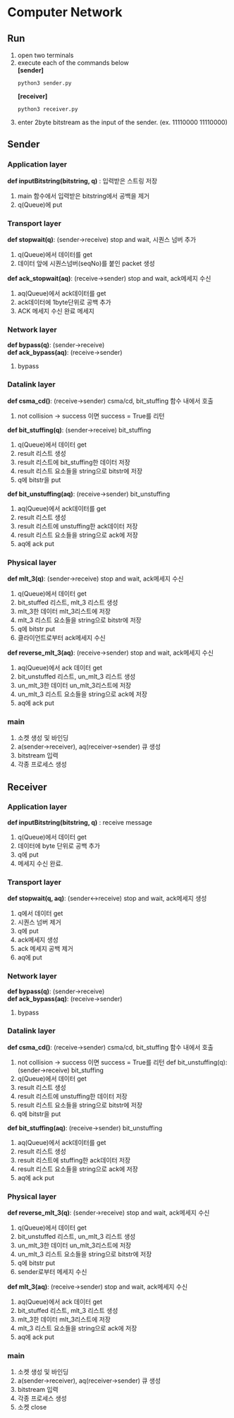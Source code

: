 # Computer Network

## Run
1. open two terminals  
2. execute each of the commands below  
    **[sender]**  
    ```
    python3 sender.py
    ```
    **[receiver]**
    ```
    python3 receiver.py
    ```
3. enter 2byte bitstream as the input of the sender. (ex. 11110000 11110000)


## Sender
### Application layer
**def inputBitstring(bitstring, q)** : 입력받은 스트링 저장
1. main 함수에서 입력받은 bitstring에서 공백을 제거
2. q(Queue)에 put
### Transport layer
**def stopwait(q)**: (sender->receive) stop and wait, 시퀀스 넘버 추가
1. q(Queue)에서 데이터를 get
2. 데이터 앞에 시퀀스넘버(seqNo)를 붙인 packet 생성  

**def ack_stopwait(aq)**: (receive->sender) stop and wait, ack메세지 수신
1. aq(Queue)에서 ack데이터를 get
2. ack데이터에 1byte단위로 공백 추가
3. ACK 메세지 수신 완료 메세지
### Network layer
**def bypass(q)**: (sender->receive)  
**def ack_bypass(aq)**: (receive->sender)
1. bypass
### Datalink layer
**def csma_cd()**: (receive->sender) csma/cd, bit_stuffing 함수 내에서 호출
1. not collision -> success 이면 success = True를 리턴  

**def bit_stuffing(q)**: (sender->receive) bit_stuffing
1. q(Queue)에서 데이터 get
2. result 리스트 생성
3. result 리스트에 bit_stuffing한 데이터 저장
4. result 리스트 요소들을 string으로 bitstr에 저장
5. q에 bitstr을 put  

**def bit_unstuffing(aq)**: (receive->sender) bit_unstuffing
1. aq(Queue)에서 ack데이터를 get
2. result 리스트 생성
3. result 리스트에 unstuffing한 ack데이터 저장
4. result 리스트 요소들을 string으로 ack에 저장
5. aq에 ack put  
### Physical layer
**def mlt_3(q)**: (sender->receive) stop and wait, ack메세지 수신
1. q(Queue)에서 데이터 get
2. bit_stuffed 리스트, mlt_3 리스트 생성
3. mlt_3한 데이터 mlt_3리스트에 저장
4. mlt_3 리스트 요소들을 string으로 bitstr에 저장
5. q에 bitstr put
6. 클라이언트로부터 ack메세지 수신  

**def reverse_mlt_3(aq)**: (receive->sender) stop and wait, ack메세지 수신
1. aq(Queue)에서 ack 데이터 get
2. bit_unstuffed 리스트, un_mlt_3 리스트 생성
3. un_mlt_3한 데이터 un_mlt_3리스트에 저장
4. un_mlt_3 리스트 요소들을 string으로 ack에 저장
5. aq에 ack put
### main
1. 소켓 생성 및 바인딩
2. a(sender->receiver), aq(receiver->sender) 큐 생성
3. bitstream 입력
4. 각종 프로세스 생성

## Receiver
### Application layer
**def inputBitstring(bitstring, q)** : receive message
1. q(Queue)에서 데이터 get
2. 데이터에 byte 단위로 공백 추가
3. q에 put
4. 메세지 수신 완료.
### Transport layer
**def stopwait(q, aq)**: (sender<->receive) stop and wait, ack메세지 생성
1. q에서 데이터 get
2. 시퀀스 넘버 제거
3. q에 put
4. ack메세지 생성
5. ack 메세지 공백 제거
6. aq에 put
### Network layer
**def bypass(q)**: (sender->receive)  
**def ack_bypass(aq)**: (receive->sender)
1. bypass
### Datalink layer
**def csma_cd()**: (receive->sender) csma/cd, bit_stuffing 함수 내에서 호출
1. not collision -> success 이면 success = True를 리턴
def bit_unstuffing(q): (sender->receive) bit_stuffing
1. q(Queue)에서 데이터 get
2. result 리스트 생성
3. result 리스트에 unstuffing한 데이터 저장
4. result 리스트 요소들을 string으로 bitstr에 저장  
5. q에 bitstr을 put  

**def bit_stuffing(aq)**: (receive->sender) bit_unstuffing
1. aq(Queue)에서 ack데이터를 get
2. result 리스트 생성
3. result 리스트에 stuffing한 ack데이터 저장
4. result 리스트 요소들을 string으로 ack에 저장
5. aq에 ack put
### Physical layer
**def reverse_mlt_3(q)**: (sender->receive) stop and wait, ack메세지 수신
1. q(Queue)에서 데이터 get
2. bit_unstuffed 리스트, un_mlt_3 리스트 생성
3. un_mlt_3한 데이터 un_mlt_3리스트에 저장
4. un_mlt_3 리스트 요소들을 string으로 bitstr에 저장
5. q에 bitstr put
6. sender로부터 메세지 수신  

**def mlt_3(aq)**: (receive->sender) stop and wait, ack메세지 수신
1. aq(Queue)에서 ack 데이터 get
2. bit_stuffed 리스트, mlt_3 리스트 생성
3. mlt_3한 데이터 mlt_3리스트에 저장
4. mlt_3 리스트 요소들을 string으로 ack에 저장
5. aq에 ack put
### main
1. 소켓 생성 및 바인딩
2. a(sender->receiver), aq(receiver->sender) 큐 생성
3. bitstream 입력
4. 각종 프로세스 생성
5. 소켓 close